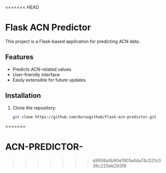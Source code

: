<<<<<<< HEAD
# Flask ACN Predictor

This project is a Flask-based application for predicting ACN data.

## Features
- Predicts ACN-related values
- User-friendly interface
- Easily extensible for future updates

## Installation
1. Clone the repository:
   ```bash
   git clone https://github.com/duruogithub/flask-acn-predictor.git
=======
# ACN-PREDICTOR-
>>>>>>> a9958a5b90e1901a4da74c521c036c220eb293f8
